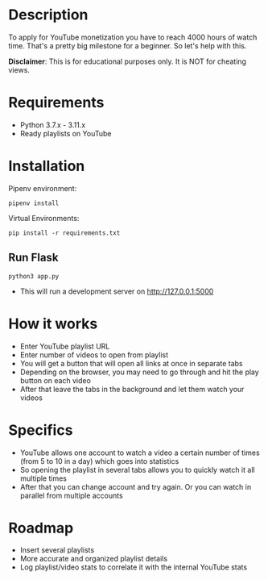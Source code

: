 # Description

To apply for YouTube monetization you have to reach 4000 hours of watch time. That's a pretty big milestone for a beginner. So let's help with this.

**Disclaimer**: This is for educational purposes only. It is NOT for cheating views.

# Requirements

- Python 3.7.x - 3.11.x
- Ready playlists on YouTube

# Installation
Pipenv environment:
```
pipenv install
```

Virtual Environments: 
```
pip install -r requirements.txt
```

## Run Flask
```
python3 app.py
```
- This will run a development server on http://127.0.0.1:5000

# How it works

- Enter YouTube playlist URL
- Enter number of videos to open from playlist
- You will get a button that will open all links at once in separate tabs
- Depending on the browser, you may need to go through and hit the play button on each video
- After that leave the tabs in the background and let them watch your videos

# Specifics

- YouTube allows one account to watch a video a certain number of times (from 5 to 10 in a day) which goes into statistics
- So opening the playlist in several tabs allows you to quickly watch it all multiple times
- After that you can change account and try again. Or you can watch in parallel from multiple accounts

# Roadmap

- Insert several playlists
- More accurate and organized playlist details 
- Log playlist/video stats to correlate it with the internal YouTube stats
